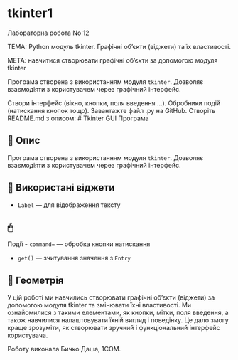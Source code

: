 # tkinter1
Лабораторна робота No 12

ТЕМА: Python модуль tkinter. Графічні об’єкти (віджети) та їх властивості.

МЕТА: навчитися створювати графічні об’єкти за допомогою модуля tkinter

Програма створена з використанням модуля `tkinter`. Дозволяє взаємодіяти з користувачем через графічний інтерфейс. 

Створи інтерфейс (вікно, кнопки, поля введення ...).
Обробники подій (натискання кнопок тощо).
Завантажте файл .py на GitHub.
Створіть README.md з описом: # Tkinter GUI Програма

## 📌 Опис
Програма створена з використанням модуля `tkinter`. Дозволяє взаємодіяти з користувачем через графічний інтерфейс.

## 🧩 Використані віджети
- `Label` — для відображення тексту


## 🖱
Події - `command=` — обробка кнопки натискання
- `get()` — зчитування значення з `Entry`

## 📐 Геометрія

У цій роботі ми навчились створювати графічні об’єкти (віджети) за допомогою модуля tkinter та змінювати їхні властивості. Ми ознайомилися з такими елементами, як кнопки, мітки, поля введення, а також навчилися налаштовувати їхній вигляд і поведінку. Це дало змогу краще зрозуміти, як створювати зручний і функціональний інтерфейс користувача.

Роботу виконала Бичко Даша, 1СОМ.
